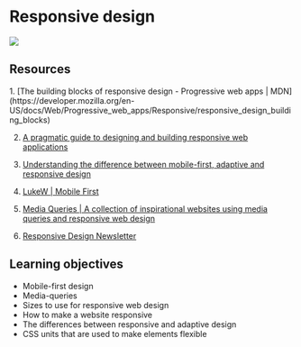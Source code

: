 <h1>Responsive design</h1>
<img src="https://github.com/iranziprince01/alu-web-development/assets/116654088/410503af-bc67-4db5-822d-a36fea9d578d">

<h2>Resources</h2>
1. [The building blocks of responsive design - Progressive web apps | MDN](https://developer.mozilla.org/en-US/docs/Web/Progressive_web_apps/Responsive/responsive_design_building_blocks)

2. [A pragmatic guide to designing and building responsive web applications](https://developerlife.com/2019/08/25/guide-to-building-responsive-web-apps/)

3. [Understanding the difference between mobile-first, adaptive and responsive design](https://fredericgonzalo.com/en/understanding-the-difference-between-mobile-first-adaptive-and-responsive-design/)

4. [LukeW | Mobile First](https://www.lukew.com/ff/entry.asp?933)

5. [Media Queries | A collection of inspirational websites using media queries and responsive web design](https://mediaqueri.es/)

6. [Responsive Design Newsletter](https://bytes.dev/?s=rwd)

<h2>Learning objectives</h2>

<ul>
  <li>Mobile-first design</li>
  <li>Media-queries</li>
  <li>Sizes to use for responsive web design</li>
  <li>How to make a website responsive</li>
  <li>The differences between responsive and adaptive design</li>
  <li>CSS units that are used to make elements flexible</li>
</ul>
